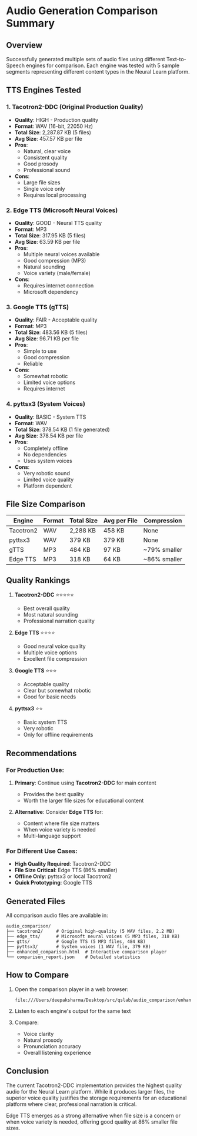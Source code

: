 # Audio Generation Comparison Summary

## Overview

Successfully generated multiple sets of audio files using different Text-to-Speech engines for comparison. Each engine was tested with 5 sample segments representing different content types in the Neural Learn platform.

## TTS Engines Tested

### 1. **Tacotron2-DDC** (Original Production Quality)
- **Quality**: HIGH - Production quality
- **Format**: WAV (16-bit, 22050 Hz)
- **Total Size**: 2,287.87 KB (5 files)
- **Avg Size**: 457.57 KB per file
- **Pros**: 
  - Natural, clear voice
  - Consistent quality
  - Good prosody
  - Professional sound
- **Cons**: 
  - Large file sizes
  - Single voice only
  - Requires local processing

### 2. **Edge TTS** (Microsoft Neural Voices)
- **Quality**: GOOD - Neural TTS quality
- **Format**: MP3
- **Total Size**: 317.95 KB (5 files)
- **Avg Size**: 63.59 KB per file
- **Pros**:
  - Multiple neural voices available
  - Good compression (MP3)
  - Natural sounding
  - Voice variety (male/female)
- **Cons**:
  - Requires internet connection
  - Microsoft dependency

### 3. **Google TTS** (gTTS)
- **Quality**: FAIR - Acceptable quality
- **Format**: MP3
- **Total Size**: 483.56 KB (5 files)
- **Avg Size**: 96.71 KB per file
- **Pros**:
  - Simple to use
  - Good compression
  - Reliable
- **Cons**:
  - Somewhat robotic
  - Limited voice options
  - Requires internet

### 4. **pyttsx3** (System Voices)
- **Quality**: BASIC - System TTS
- **Format**: WAV
- **Total Size**: 378.54 KB (1 file generated)
- **Avg Size**: 378.54 KB per file
- **Pros**:
  - Completely offline
  - No dependencies
  - Uses system voices
- **Cons**:
  - Very robotic sound
  - Limited voice quality
  - Platform dependent

## File Size Comparison

| Engine | Format | Total Size | Avg per File | Compression |
|--------|--------|------------|--------------|-------------|
| Tacotron2 | WAV | 2,288 KB | 458 KB | None |
| pyttsx3 | WAV | 379 KB | 379 KB | None |
| gTTS | MP3 | 484 KB | 97 KB | ~79% smaller |
| Edge TTS | MP3 | 318 KB | 64 KB | ~86% smaller |

## Quality Rankings

1. **Tacotron2-DDC** ⭐⭐⭐⭐⭐
   - Best overall quality
   - Most natural sounding
   - Professional narration quality

2. **Edge TTS** ⭐⭐⭐⭐
   - Good neural voice quality
   - Multiple voice options
   - Excellent file compression

3. **Google TTS** ⭐⭐⭐
   - Acceptable quality
   - Clear but somewhat robotic
   - Good for basic needs

4. **pyttsx3** ⭐⭐
   - Basic system TTS
   - Very robotic
   - Only for offline requirements

## Recommendations

### For Production Use:
1. **Primary**: Continue using **Tacotron2-DDC** for main content
   - Provides the best quality
   - Worth the larger file sizes for educational content
   
2. **Alternative**: Consider **Edge TTS** for:
   - Content where file size matters
   - When voice variety is needed
   - Multi-language support

### For Different Use Cases:
- **High Quality Required**: Tacotron2-DDC
- **File Size Critical**: Edge TTS (86% smaller)
- **Offline Only**: pyttsx3 or local Tacotron2
- **Quick Prototyping**: Google TTS

## Generated Files

All comparison audio files are available in:
```
audio_comparison/
├── tacotron2/     # Original high-quality (5 WAV files, 2.2 MB)
├── edge_tts/      # Microsoft neural voices (5 MP3 files, 318 KB)
├── gtts/          # Google TTS (5 MP3 files, 484 KB)
├── pyttsx3/       # System voices (1 WAV file, 379 KB)
├── enhanced_comparison.html  # Interactive comparison player
└── comparison_report.json    # Detailed statistics
```

## How to Compare

1. Open the comparison player in a web browser:
   ```
   file:///Users/deepaksharma/Desktop/src/qslab/audio_comparison/enhanced_comparison.html
   ```

2. Listen to each engine's output for the same text
3. Compare:
   - Voice clarity
   - Natural prosody
   - Pronunciation accuracy
   - Overall listening experience

## Conclusion

The current Tacotron2-DDC implementation provides the highest quality audio for the Neural Learn platform. While it produces larger files, the superior voice quality justifies the storage requirements for an educational platform where clear, professional narration is critical.

Edge TTS emerges as a strong alternative when file size is a concern or when voice variety is needed, offering good quality at 86% smaller file sizes.